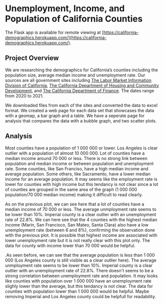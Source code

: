 # Unemployment, Income, and Population of California Counties
The Flask app is available for remote viewing at [https://california-demographics.herokuapp.com/](https://california-demographics.herokuapp.com/).

## Project Overview
We are researching the demographics for California’s counties including the
population size, average median income and unemployment rate. Our sources are all government
sites including <a href="https://www.labormarketinfo.edd.ca.gov">The Labor Market Information Division of
California</a>, <a href="https://www.hcd.ca.gov">The California Department of Housing and Community
Development</a>, and <a href="https://dof.ca.gov">The California Department of Finance</a>. The dates range from
2020 to 2021.

We downloaded files from each of the sites and converted the data to excel format. We created a web page for each
data set that showcases the data with a geomap, a bar graph and a table. We have a seperate page for analysis that
compares the data with a bubble graph, and two scatter plots.

## Analysis
Most counties have a population of 1 000 000 or lower. Los Angeles is clear outlier with a population of almost 10 000 000. Lot of counties have a median income around 70 000 or less. There is no strong link between population and median income or between population and unemployment rate. Some counties, like San Franciso, have a high median income and average population. Some others, like Sacramento, have a lower median income for an average population. It may seems like the employment rate is lower for counties with high income but this tendancy is not clear since a lot of counties are grouped in the same area of the graph (1 000 000 population/70 000 median income) making it difficult to read clearly. 

As on the previous plot, we can see here that a lot of counties have a median income of 70 000 or less. The average unmployment rate seems to be lower than 10%. Imperial county is a clear outlier with an unemployment rate of 22.8%. We can here see that the 4 counties with the highest median income (Marin, San Francisco, San Mateo, Santa Clara) also have a low unemployment rate (between 6 and 8%), confirming the observation done with the previous plot. It is possible that highest income are associated with lower unemployment rate but it is not really clear with this plot only. The data for county with income lower than 70 000 would be helpful.

.As seen before, we can see that the average population is less than 1 000 000 (Los Angeles county is still visible as a clear outlier here). The average unmployment rate seems to be lower than 10%. Imperial county is a clear outlier with an unemployment rate of 22.8%. There doesn't seems to be a strong correlation between unemployment rate and population. It may looks like counties with population over 1 000 000 have an unemployment rate slighly lower than the average, but this tendancy is not clear. The data for counties with population lower than 1 000 000 would be helpful. Maybe removing Imperial and Los Angeles county could be helpfull for readability.
